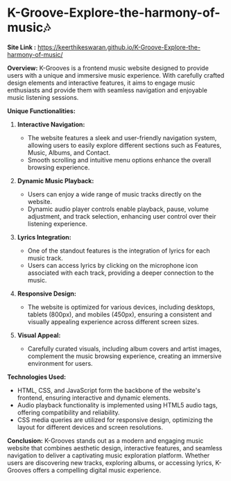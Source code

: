 # K-Groove-Explore-the-harmony-of-music🎶

**Site Link :**  https://keerthikeswaran.github.io/K-Groove-Explore-the-harmony-of-music/

**Overview:**
K-Grooves is a frontend music website designed to provide users with a unique and immersive music experience. With carefully crafted design elements and interactive features, it aims to engage music enthusiasts and provide them with seamless navigation and enjoyable music listening sessions.

**Unique Functionalities:**

1. **Interactive Navigation:**
   - The website features a sleek and user-friendly navigation system, allowing users to easily explore different sections such as Features, Music, Albums, and Contact.
   - Smooth scrolling and intuitive menu options enhance the overall browsing experience.

2. **Dynamic Music Playback:**
   - Users can enjoy a wide range of music tracks directly on the website.
   - Dynamic audio player controls enable playback, pause, volume adjustment, and track selection, enhancing user control over their listening experience.

3. **Lyrics Integration:**
   - One of the standout features is the integration of lyrics for each music track.
   - Users can access lyrics by clicking on the microphone icon associated with each track, providing a deeper connection to the music.

4. **Responsive Design:**
   - The website is optimized for various devices, including desktops, tablets (800px), and mobiles (450px), ensuring a consistent and visually appealing experience across different screen sizes.

5. **Visual Appeal:**
   - Carefully curated visuals, including album covers and artist images, complement the music browsing experience, creating an immersive environment for users.

**Technologies Used:**
- HTML, CSS, and JavaScript form the backbone of the website's frontend, ensuring interactive and dynamic elements.
- Audio playback functionality is implemented using HTML5 audio tags, offering compatibility and reliability.
- CSS media queries are utilized for responsive design, optimizing the layout for different devices and screen resolutions.

**Conclusion:**
K-Grooves stands out as a modern and engaging music website that combines aesthetic design, interactive features, and seamless navigation to deliver a captivating music exploration platform. Whether users are discovering new tracks, exploring albums, or accessing lyrics, K-Grooves offers a compelling digital music experience.
